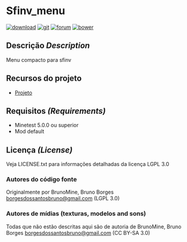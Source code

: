 # Sfinv_menu
[![download](https://img.shields.io/github/tag/BrunoMine/sfinv_menu.svg?style=flat-square&label=release)](https://github.com/BrunoMine/sfinv_menu/archive/master.zip)
[![git](https://img.shields.io/badge/git-project-green.svg?style=flat-square)](https://github.com/BrunoMine/sfinv_menu)
[![forum](https://img.shields.io/badge/minetest-mod-green.svg?style=flat-square)](https://forum.minetest.net)
[![bower](https://img.shields.io/badge/bower-mod-green.svg?style=flat-square)](https://minetest-bower.herokuapp.com/mods/sfinv_menu)

## Descrição _Description_
Menu compacto para sfinv

## Recursos do projeto
* [Projeto](https://github.com/BrunoMine/sfinv_menu)

## Requisitos _(Requirements)_
* Minetest 5.0.0 ou superior
* Mod default

## Licença _(License)_
Veja LICENSE.txt para informações detalhadas da licença LGPL 3.0

### Autores do código fonte
Originalmente por BrunoMine, Bruno Borges <borgesdossantosbruno@gmail.com> (LGPL 3.0)

### Autores de mídias (texturas, modelos and sons)

Todas que não estão descritas aqui são de autoria de
BrunoMine, Bruno Borges <borgesdossantosbruno@gmail.com> (CC BY-SA 3.0)

